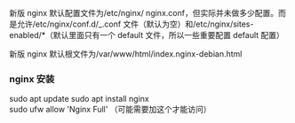新版 nginx 默认配置文件为/etc/nginx/ nginx.conf，但实际并未做多少配置。而是允许/etc/nginx/conf.d/\_.conf 文件（默认为空）和/etc/nginx/sites-enabled/\*（默认里面只有一个 default 文件，所以一些重要配置 default 配置）

新版 nginx 默认根文件为/var/www/html/index.nginx-debian.html

### nginx 安装

sudo apt update
sudo apt install nginx  
sudo ufw allow 'Nginx Full' （可能需要加这个才能访问）
